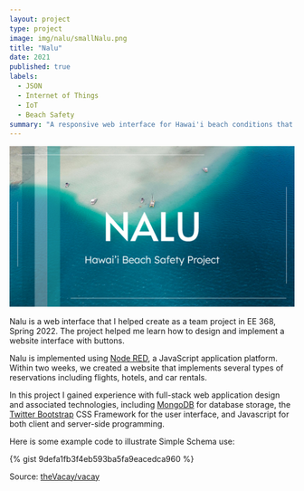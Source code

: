 ```yaml
---
layout: project
type: project
image: img/nalu/smallNalu.png
title: "Nalu"
date: 2021
published: true
labels:
  - JSON
  - Internet of Things
  - IoT
  - Beach Safety
summary: "A responsive web interface for Hawai'i beach conditions that my team developed in EE 368."
---
```


<img class="img-fluid" src="../img/nalu/Nalu.png">

Nalu is a web interface that I helped create as a team project in EE 368, Spring 2022. The project helped me learn how to design and implement a website interface with buttons.

Nalu is implemented using [Node RED](https://nodered.org/), a JavaScript application platform. Within two weeks, we created a website that implements several types of reservations including flights, hotels, and car rentals.

In this project I gained experience with full-stack web application design and associated technologies, including [MongoDB](http://mongodb.com) for database storage, the [Twitter Bootstrap](http://getbootstrap.com/) CSS Framework for the user interface, and Javascript for both client and server-side programming. 

Here is some example code to illustrate Simple Schema use:

{% gist 9defa1fb3f4eb593ba5fa9eacedca960 %}
 
Source: <a href="https://github.com/theVacay/vacay">theVacay/vacay</a>
